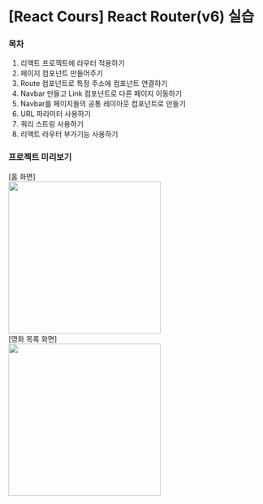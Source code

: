 # [React Cours] React Router(v6) 실습

### 목차
1. 리액트 프로젝트에 라우터 적용하기
2. 페이지 컴포넌트 만들어주기
3. Route 컴포넌트로 특정 주소에 컴포넌트 연결하기
4. Navbar 만들고 Link 컴포넌트로 다른 페이지 이동하기
5. Navbar를 페이지들의 공통 레이아웃 컴포넌트로 만들기
6. URL 파라미터 사용하기
7. 쿼리 스트링 사용하기
8. 리액트 라우터 부가기능 사용하기

### 프로젝트 미리보기
[홈 화면] <br>
<img src="https://user-images.githubusercontent.com/49816869/165145398-e02e6a31-dfb5-4fa3-88b5-f43996006e1e.png" width="300px" />
<br>
[영화 목록 화면] <br>
<img src="https://user-images.githubusercontent.com/49816869/165145610-98598986-d91d-4146-be7b-80d2f365cdd9.png" width="300px" />
